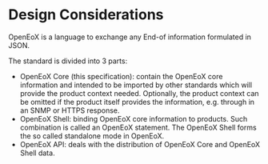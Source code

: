 # Design Considerations

OpenEoX is a language to exchange any End-of information formulated in JSON.

The standard is divided into 3 parts:

- OpenEoX Core (this specification): contain the OpenEoX core information and intended to be imported by other standards which will provide the
  product context needed.
  Optionally, the product context can be omitted if the product itself provides the information, e.g. through in an SNMP or HTTPS response.
- OpenEoX Shell: binding OpenEoX core information to products.
  Such combination is called an OpenEoX statement.
  The OpenEoX Shell forms the so called standalone mode in OpenEoX.
- OpenEoX API: deals with the distribution of OpenEoX Core and OpenEoX Shell data.

